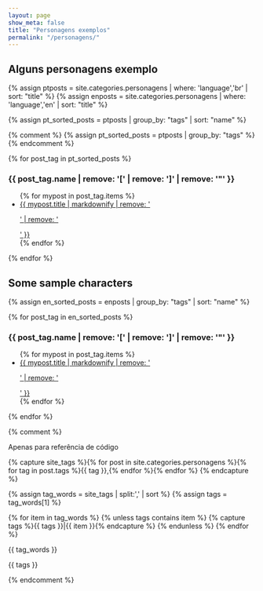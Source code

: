 ```yaml
---
layout: page
show_meta: false
title: "Personagens exemplos"
permalink: "/personagens/"
---
```


<h2>Alguns personagens exemplo</h2>

{% assign ptposts = site.categories.personagens | where: 'language','br' | sort: "title" %}
{% assign enposts = site.categories.personagens | where: 'language','en' | sort: "title" %}

{% assign pt_sorted_posts = ptposts | group_by: "tags" | sort: "name" %}

{% comment %}
{% assign pt_sorted_posts = ptposts | group_by: "tags"  %}
{% endcomment %}

{% for post_tag in pt_sorted_posts  %}



<h3>{{ post_tag.name | remove: '[' | remove: ']' | remove: '"' }}</h3>

<ul>
{% for mypost in post_tag.items %}
<li><a href="{{ mypost.url }}">{{ mypost.title | markdownify | remove: '<p>' | remove: '</p>' }}</a></li>
{% endfor %}
</ul>

{% endfor %}

<h2>Some sample characters</h2>

{% assign en_sorted_posts = enposts | group_by: "tags"  | sort: "name"  %}

{% for post_tag in en_sorted_posts %}

<h3>{{ post_tag.name | remove: '[' | remove: ']' | remove: '"' }}</h3>

<ul>
{% for mypost in post_tag.items %}
<li><a href="{{ mypost.url }}">{{ mypost.title | markdownify | remove: '<p>' | remove: '</p>' }}</a></li>
{% endfor %}
</ul>

{% endfor %}

{% comment %}

Apenas para referência de código

{% capture site_tags %}{% for post in site.categories.personagens %}{% for tag in post.tags %}{{ tag }},{% endfor %}{% endfor %}
{% endcapture %}
    
<!-- `tag_words` is a sorted array of the tag names. -->
{% assign tag_words = site_tags | split:',' | sort %}
{% assign tags = tag_words[1] %}

{% for item in tag_words %}
    {% unless tags contains item %}
        {% capture tags %}{{ tags }}|{{ item }}{% endcapture %}
    {% endunless %}
{% endfor %}

{{ tag_words }} 

{{ tags }}

{% endcomment %}
